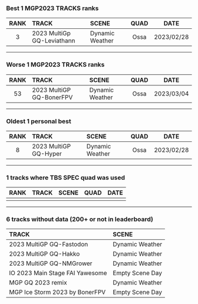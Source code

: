 ### Best 1 MGP2023 TRACKS ranks
|RANK|TRACK|SCENE|QUAD|DATE|
|:---:|:---|:---|:---:|:---:|
|3|2023 MultiGp GQ-Leviathann|Dynamic Weather|Ossa|2023/02/28|
---
### Worse 1 MGP2023 TRACKS ranks
|RANK|TRACK|SCENE|QUAD|DATE|
|:---:|:---|:---|:---:|:---:|
|53|2023 MultiGP GQ-BonerFPV|Dynamic Weather|Ossa|2023/03/04|
---
### Oldest 1 personal best
|RANK|TRACK|SCENE|QUAD|DATE|
|:---:|:---|:---|:---:|:---:|
|8|2023 MultiGP GQ-Hyper|Dynamic Weather|Ossa|2023/02/28|
---
### 1 tracks where TBS SPEC quad was used
|RANK|TRACK|SCENE|QUAD|DATE|
|:---:|:---|:---|:---:|:---:|
||||||
---
### 6 tracks without data (200+ or not in leaderboard)
|TRACK|SCENE|
|:---|:---|
|2023 MultiGP GQ-Fastodon|Dynamic Weather|
|2023 MultiGP GQ-Hakko|Dynamic Weather|
|2023 MultiGP GQ-NMGrower|Dynamic Weather|
|IO 2023 Main Stage FAI Yawesome|Empty Scene Day|
|MGP GQ 2023 remix|Dynamic Weather|
|MGP Ice Storm 2023 by BonerFPV|Empty Scene Day|
